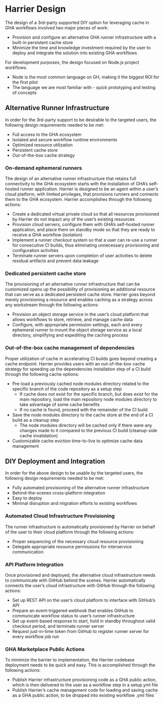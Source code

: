 # Harrier Design

The design of a 3rd-party supported DIY option for leveraging cache in GHA workflows involved two major pieces of work:

- Provision and configure an alternative GHA runner infrastructure with a built-in persistent cache store
- Minimize the time and knowledge investment required by the user to deploy and integrate the solution into existing GHA workflows

For development purposes, the design focused on Node.js project workflows.

- Node is the most common language on GH, making it the biggest ROI for the first pilot
- The language we are most familiar with \- quick prototyping and testing of concepts

## Alternative Runner Infrastructure

In order for the 3rd-party support to be desirable to the targeted users, the following design requirements needed to be met:

- Full access to the GHA ecosystem
- Isolated and secure workflow runtime environments
- Optimized resource utilization
- Persistent cache store
- Out-of-the-box cache strategy

### **On-demand ephemeral runners**

The design of an alternative runner infrastructure that retains full connectivity to the GHA ecosystem starts with the installation of GHA’s self-hosted runner application. Harrier is designed to be an agent within a user’s cloud platform, with limited privileges, that provisions runners and connects them to the GHA ecosystem. Harrier accomplishes through the following actions:

- Create a dedicated virtual private cloud so that all resources provisioned by Harrier do not impact any of the user’s existing resources
- Provision cloud servers, configure them with GHA’s self-hosted runner application, and place them on standby mode so that they are ready to receive a GHA workflow (isolation)
- Implement a runner checkout system so that a user can re-use a runner for consecutive CI builds, thus eliminating unnecessary provisioning and configuration activities
- Terminate runner servers upon completion of user activities to delete residual artifacts and prevent data leakage

### **Dedicated persistent cache store**

The provisioning of an alternative runner infrastructure that can be customized opens up the possibility of provisioning an additional resource that can serve as a dedicated persistent cache store. Harrier goes beyond merely provisioning a resource and enables caching as a strategy across any workstream through the following actions:

- Provision an object storage service in the user’s cloud platform that allows workflows to store, retrieve, and manage cache data
- Configure, with appropriate permission settings, each and every ephemeral runner to mount the object storage service as a local directory, simplifying and expediting the caching process

### **Out-of-the-box cache management of dependencies**

Proper utilization of cache in accelerating CI builds goes beyond creating a cache endpoint. Harrier provides users with an out-of-the-box cache strategy for speeding up the dependencies installation step of a CI build through the following cache options:

- Pre-load a previously cached node modules directory related to the specific branch of the code repository as a setup step
  - If cache does not exist for the specific branch, but does exist for the main repository, load the main repository node modules directory to take advantage of some cache benefits
  - If no cache is found, proceed with the remainder of the CI build
- Save the node modules directory to the cache store at the end of a CI build as a cleanup step
  - The node modules directory will be cached only if there were any changes made to it compared to the previous CI build (cleanup-side cache invalidation)
- Customizable cache eviction time-to-live to optimize cache data management

## DIY Deployment and Integration

In order for the above design to be usable by the targeted users, the following design requirements needed to be met:

- Fully automated provisioning of the alternative runner infrastructure
- Behind-the-scenes cross-platform integration
- Easy to deploy
- Minimal disruption and migration efforts to existing workflows

### **Automated Cloud Infrastructure Provisioning**

The runner infrastructure is automatically provisioned by Harrier on behalf of the user to their cloud platform through the following actions:

- Proper sequencing of the necessary cloud resource provisioning
- Delegate appropriate resource permissions for interservice communication

### **API Platform Integration**

Once provisioned and deployed, the alternative cloud infrastructure needs to communicate with GitHub behind the scenes. Harrier automatically connects the user’s cloud infrastructure with GitHub through the following actions:

- Set up REST API on the user’s cloud platform to interface with GitHub’s API
- Prepare an event-triggered webhook that enables GitHub to communicate workflow status to user’s runner infrastructure
- Set up event-based response to start, hold in standby throughout valid checkout period, and terminate runner server
- Request just-in-time token from GitHub to register runner server for every workflow job run

### **GHA Marketplace Public Actions**

To minimize the barrier to implementation, the Harrier codebase deployment needs to be quick and easy. This is accomplished through the following actions:

- Publish Harrier infrastructure provisioning code as a GHA public action, which is then delivered to the user as a workflow step in a setup.yml file
- Publish Harrier’s cache management code for loading and saving cache as a GHA public action, to be dropped into existing workflow .yml files
  `
